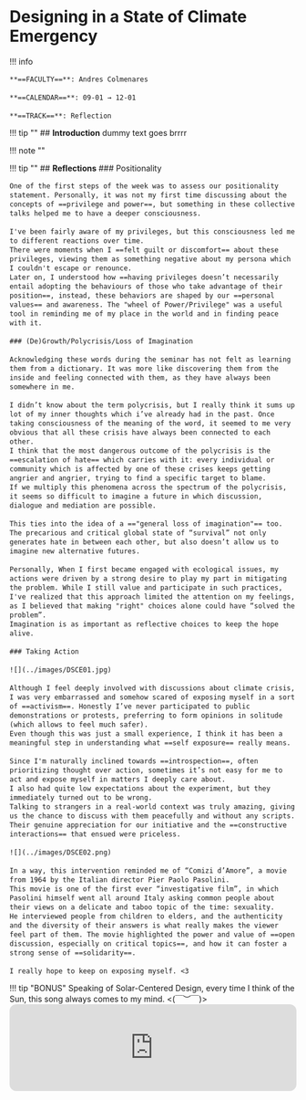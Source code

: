 # Designing in a State of Climate Emergency 

!!! info 
    
    **==FACULTY==**: Andres Colmenares    

    **==CALENDAR==**: 09-01 → 12-01

    **==TRACK==**: Reflection

<div style="clear:both;"></div>

!!! tip ""
    ## **Introduction** 
    dummy text goes brrrr

!!! note ""

!!! tip ""
    ## **Reflections**
    ### Positionality

    One of the first steps of the week was to assess our positionality statement. Personally, it was not my first time discussing about the concepts of ==privilege and power==, but something in these collective talks helped me to have a deeper consciousness.

    I've been fairly aware of my privileges, but this consciousness led me to different reactions over time. 
    There were moments when I ==felt guilt or discomfort== about these privileges, viewing them as something negative about my persona which I couldn't escape or renounce.
    Later on, I understood how ==having privileges doesn’t necessarily entail adopting the behaviours of those who take advantage of their position==, instead, these behaviors are shaped by our ==personal values== and awareness. The "wheel of Power/Privilege" was a useful tool in reminding me of my place in the world and in finding peace with it.

    ### (De)Growth/Polycrisis/Loss of Imagination
    
    Acknowledging these words during the seminar has not felt as learning them from a dictionary. It was more like discovering them from the inside and feeling connected with them, as they have always been somewhere in me. 

    I didn’t know about the term polycrisis, but I really think it sums up lot of my inner thoughts which i’ve already had in the past. Once taking consciousness of the meaning of the word, it seemed to me very obvious that all these crisis have always been connected to each other. 
    I think that the most dangerous outcome of the polycrisis is the ==escalation of hate== which carries with it: every individual or community which is affected by one of these crises keeps getting angrier and angrier, trying to find a specific target to blame. 
    If we multiply this phenomena across the spectrum of the polycrisis, it seems so difficult to imagine a future in which discussion, dialogue and mediation are possible.

    This ties into the idea of a =="general loss of imagination"== too. The precarious and critical global state of “survival” not only generates hate in between each other, but also doesn’t allow us to imagine new alternative futures. 

    Personally, When I first became engaged with ecological issues, my actions were driven by a strong desire to play my part in mitigating the problem. While I still value and participate in such practices, I've realized that this approach limited the attention on my feelings, as I believed that making "right" choices alone could have “solved the problem”. 
    Imagination is as important as reflective choices to keep the hope alive.

    ### Taking Action

    ![](../images/DSCE01.jpg)

    Although I feel deeply involved with discussions about climate crisis, I was very embarrassed and somehow scared of exposing myself in a sort of ==activism==. Honestly I’ve never participated to public demonstrations or protests, preferring to form opinions in solitude (which allows to feel much safer). 
    Even though this was just a small experience, I think it has been a meaningful step in understanding what ==self exposure== really means.  

    Since I'm naturally inclined towards ==introspection==, often prioritizing thought over action, sometimes it’s not easy for me to act and expose myself in matters I deeply care about.
    I also had quite low expectations about the experiment, but they immediately turned out to be wrong. 
    Talking to strangers in a real-world context was truly amazing, giving us the chance to discuss with them peacefully and without any scripts. Their genuine appreciation for our initiative and the ==constructive interactions== that ensued were priceless.

    ![](../images/DSCE02.png)

    In a way, this intervention reminded me of “Comizi d’Amore”, a movie from 1964 by the Italian director Pier Paolo Pasolini. 
    This movie is one of the first ever “investigative film”, in which Pasolini himself went all around Italy asking common people about their views on a delicate and taboo topic of the time: sexuality.
    He interviewed people from children to elders, and the authenticity and the diversity of their answers is what really makes the viewer feel part of them. The movie highlighted the power and value of ==open discussion, especially on critical topics==, and how it can foster a strong sense of ==solidarity==. 

    I really hope to keep on exposing myself. <3

!!! tip "BONUS"
    Speaking of Solar-Centered Design, every time I think of the Sun, this song always comes to my mind. <(￣︶￣)>	
    <iframe style="border-radius:12px" 
    src="https://open.spotify.com/embed/track/0HgSaG6pYR3Nlt45GQyrKp?utm_source=generator&theme=0" 
    width="100%" 
    height="152" 
    frameBorder="0" 
    allowfullscreen="" 
    allow="autoplay; clipboard-write; encrypted-media; fullscreen; picture-in-picture" 
    loading="lazy"></iframe>
